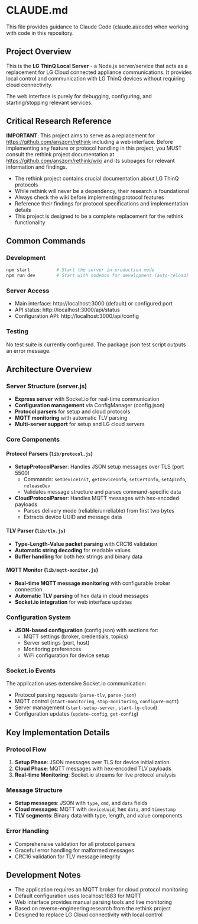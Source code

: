 # CLAUDE.md

This file provides guidance to Claude Code (claude.ai/code) when working with code in this repository.

## Project Overview

This is the **LG ThinQ Local Server** - a Node.js server/service that acts as a replacement for LG Cloud connected appliance communications. It provides local control and communication with LG ThinQ devices without requiring cloud connectivity.

The web interface is purely for debugging, configuring, and starting/stopping relevant services.

## Critical Research Reference

**IMPORTANT**: This project aims to serve as a replacement for https://github.com/anszom/rethink including a web interface. Before implementing any feature or protocol handling in this project, you MUST consult the rethink project documentation at https://github.com/anszom/rethink/wiki and its subpages for relevant information and findings.

- The rethink project contains crucial documentation about LG ThinQ protocols
- While rethink will never be a dependency, their research is foundational
- Always check the wiki before implementing protocol features
- Reference their findings for protocol specifications and implementation details
- This project is designed to be a complete replacement for the rethink functionality

## Common Commands

### Development
```bash
npm start          # Start the server in production mode
npm run dev        # Start with nodemon for development (auto-reload)
```

### Server Access
- Main interface: http://localhost:3000 (default) or configured port
- API status: http://localhost:3000/api/status
- Configuration API: http://localhost:3000/api/config

### Testing
No test suite is currently configured. The package.json test script outputs an error message.

## Architecture Overview

### Server Structure (server.js)
- **Express server** with Socket.io for real-time communication
- **Configuration management** via ConfigManager (config.json)
- **Protocol parsers** for setup and cloud protocols
- **MQTT monitoring** with automatic TLV parsing
- **Multi-server support** for setup and LG cloud servers

### Core Components

#### Protocol Parsers (`lib/protocol.js`)
- **SetupProtocolParser**: Handles JSON setup messages over TLS (port 5500)
  - Commands: `setDeviceInit`, `getDeviceInfo`, `setCertInfo`, `setApInfo`, `releaseDev`
  - Validates message structure and parses command-specific data
- **CloudProtocolParser**: Handles MQTT messages with hex-encoded payloads
  - Parses delivery mode (reliable/unreliable) from first two bytes
  - Extracts device UUID and message data

#### TLV Parser (`lib/tlv.js`)
- **Type-Length-Value packet parsing** with CRC16 validation
- **Automatic string decoding** for readable values
- **Buffer handling** for both hex strings and binary data

#### MQTT Monitor (`lib/mqtt-monitor.js`)
- **Real-time MQTT message monitoring** with configurable broker connection
- **Automatic TLV parsing** of hex data in cloud messages
- **Socket.io integration** for web interface updates

### Configuration System
- **JSON-based configuration** (config.json) with sections for:
  - MQTT settings (broker, credentials, topics)
  - Server settings (port, host)
  - Monitoring preferences
  - WiFi configuration for device setup

### Socket.io Events
The application uses extensive Socket.io communication:
- Protocol parsing requests (`parse-tlv`, `parse-json`)
- MQTT control (`start-monitoring`, `stop-monitoring`, `configure-mqtt`)
- Server management (`start-setup-server`, `start-lg-cloud`)
- Configuration updates (`update-config`, `get-config`)

## Key Implementation Details

### Protocol Flow
1. **Setup Phase**: JSON messages over TLS for device initialization
2. **Cloud Phase**: MQTT messages with hex-encoded TLV payloads
3. **Real-time Monitoring**: Socket.io streams for live protocol analysis

### Message Structure
- **Setup messages**: JSON with `type`, `cmd`, and `data` fields
- **Cloud messages**: MQTT with `deviceUuid`, hex `data`, and `timestamp`
- **TLV segments**: Binary data with type, length, and value components

### Error Handling
- Comprehensive validation for all protocol parsers
- Graceful error handling for malformed messages
- CRC16 validation for TLV message integrity

## Development Notes

- The application requires an MQTT broker for cloud protocol monitoring
- Default configuration uses localhost:1883 for MQTT
- Web interface provides manual parsing tools and live monitoring
- Based on reverse-engineering research from the rethink project
- Designed to replace LG Cloud connectivity with local control